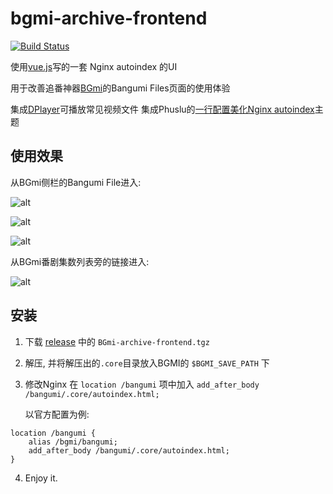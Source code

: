 # bgmi-archive-frontend

[![Build Status](https://travis-ci.org/codysk/BGmi-archive-frontend.svg?branch=master)](https://travis-ci.org/codysk/BGmi-archive-frontend)

使用[vue.js](https://vuejs.org)写的一套 Nginx autoindex 的UI

用于改善追番神器[BGmi](https://github.com/BGmi/BGmi)的Bangumi Files页面的使用体验

集成[DPlayer](http://dplayer.js.org)可播放常见视频文件
集成Phuslu的[一行配置美化Nginx autoindex](https://github.com/phuslu/phuslu.github.io/blob/master/autoindex.html)主题

## 使用效果

从BGmi侧栏的Bangumi File进入:

![alt][imageFileBrowserMain]

![alt][imageFileBrowserBangumi]

![alt][imagePlayer]

从BGmi番剧集数列表旁的链接进入:

![alt][autoindex]

## 安装

1. 下载 [release](https://github.com/codysk/BGmi-archive-frontend/releases) 中的 `BGmi-archive-frontend.tgz`

2. 解压, 并将解压出的`.core`目录放入BGMI的 `$BGMI_SAVE_PATH` 下

3. 修改Nginx 在 `location /bangumi` 项中加入 `add_after_body /bangumi/.core/autoindex.html;` 
	
	以官方配置为例:
```
location /bangumi {
    alias /bgmi/bangumi;
    add_after_body /bangumi/.core/autoindex.html;
}
```
4. Enjoy it.


[imageFileBrowserMain]:http://wx2.sinaimg.cn/large/712bbf3ely1g264cnzjpoj21bg0lob29.jpg
[imageFileBrowserBangumi]:http://wx2.sinaimg.cn/large/712bbf3ely1g264cic2wuj21b70m0tat.jpg
[imagePlayer]:http://wx3.sinaimg.cn/large/712bbf3ely1g264crq0ezj21az0ns7sv.jpg
[autoindex]:http://wx2.sinaimg.cn/large/712bbf3ely1g264cwkf2aj20tb0dt74s.jpg